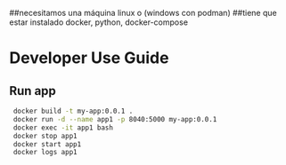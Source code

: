 ##necesitamos una máquina linux o (windows con podman)
##tiene que estar instalado docker, python, docker-compose

# Developer Use Guide

## Run app
```bash
 docker build -t my-app:0.0.1 .
 docker run -d --name app1 -p 8040:5000 my-app:0.0.1
 docker exec -it app1 bash
 docker stop app1
 docker start app1
 docker logs app1

```
